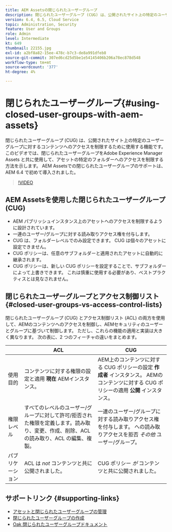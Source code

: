 ```yaml
---
title: AEM Assetsの閉じられたユーザーグループ
description: 閉じられたユーザーグループ (CUG) は、公開されたサイト上の特定のユーザーグループに対するコンテンツへのアクセスを制限するために使用する機能です。 このビデオでは、閉じられたユーザーグループをAdobe Experience Manager Assets と共に使用して、アセットの特定のフォルダーへのアクセスを制限する方法を示します。
version: 6.4, 6.5, Cloud Service
topic: Administration, Security
feature: User and Groups
role: Admin
level: Intermediate
kt: 649
thumbnail: 22155.jpg
exl-id: a2bf8a82-15ee-478c-b7c3-de8a991dfeb8
source-git-commit: 307ed6cd25d5be1e54145406b206a78ec878d548
workflow-type: tm+mt
source-wordcount: '377'
ht-degree: 4%

---
```


# 閉じられたユーザーグループ{#using-closed-user-groups-with-aem-assets}

閉じられたユーザーグループ (CUG) は、公開されたサイト上の特定のユーザーグループに対するコンテンツへのアクセスを制限するために使用する機能です。 このビデオでは、閉じられたユーザーグループをAdobe Experience Manager Assets と共に使用して、アセットの特定のフォルダーへのアクセスを制限する方法を示します。 AEM Assetsでの閉じられたユーザーグループのサポートは、AEM 6.4 で初めて導入されました。

>[!VIDEO](https://video.tv.adobe.com/v/22155?quality=12&learn=on)

## AEM Assetsを使用した閉じられたユーザーグループ (CUG)

* AEM パブリッシュインスタンス上のアセットへのアクセスを制限するように設計されています。
* 一連のユーザー/グループに対する読み取りアクセス権を付与します。
* CUG は、フォルダーレベルでのみ設定できます。 CUG は個々のアセットに設定できません。
* CUG ポリシーは、任意のサブフォルダーと適用されたアセットに自動的に継承されます。
* CUG ポリシーは、新しい CUG ポリシーを設定することで、サブフォルダーによって上書きできます。 これは慎重に使用する必要があり、ベストプラクティスとは見なされません。

## 閉じられたユーザーグループとアクセス制御リスト {#closed-user-groups-vs-access-control-lists}

閉じられたユーザーグループ (CUG) とアクセス制御リスト (ACL) の両方を使用して、AEMのコンテンツへのアクセスを制御し、AEMセキュリティのユーザーとグループに基づいて制御します。 ただし、これらの機能の適用と実装は大きく異なります。 次の表に、2 つのフィーチャの違いをまとめます。

|  | ACL | CUG |
| ----------------- | -------------------------------------------------------------------------------------------------------------------------------- | ----------------------------------------------------------------------------------------------------------------------------- |
| 使用目的 | コンテンツに対する権限の設定と適用 **現在** AEMインスタンス。 | AEM上のコンテンツに対する CUG ポリシーの設定 **作成者** インスタンス。 AEMのコンテンツに対する CUG ポリシーの適用 **公開** インスタンス。 |
| 権限レベル | すべてのレベルのユーザー/グループに対して許可/拒否された権限を定義します。読み取り、変更、作成、削除、ACL の読み取り、ACL の編集、複製。 | 一連のユーザー/グループに対する読み取りアクセス権を付与します。 への読み取りアクセスを拒否 *その他* ユーザー/グループ。 |
| パブリケーション | ACL は *not* コンテンツと共に公開されました。 | CUG ポリシー *が* コンテンツと共に公開されました。 |

## サポートリンク {#supporting-links}

* [アセットと閉じられたユーザーグループの管理](https://experienceleague.adobe.com/docs/experience-manager-65/assets/managing/manage-assets.html?lang=en#closed-user-group)
* [閉じられたユーザーグループの作成](https://experienceleague.adobe.com/docs/experience-manager-65/administering/security/cug.html)
* [Oak 閉じられたユーザーグループドキュメント](https://jackrabbit.apache.org/oak/docs/security/authorization/cug.html)

